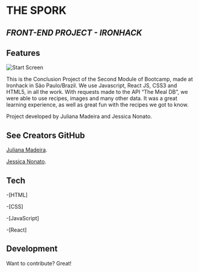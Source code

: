 
# THE SPORK

## _FRONT-END PROJECT - IRONHACK_

## Features

![Start Screen](../images/start-screen.png)

This is the Conclusion Project of the Second Module of Bootcamp, made at Ironhack in São Paulo/Brazil.
We use Javascript, React JS, CSS3 and HTML5, in all the work.
With requests made to the API “The Meal DB”, we were able to use recipes, images and many other data.
It was a great learning experience, as well as great fun with the recipes we got to know.


Project developed by Juliana Madeira and Jessica Nonato.


## See Creators GitHub

 [Juliana Madeira](https://github.com/Juliana-Madeira).
 
 [Jessica Nonato](https://github.com/JessicaNonato).
 
 
## Tech

-[HTML]

-[CSS]

-[JavaScript]

-[React]


## Development

Want to contribute? Great!
